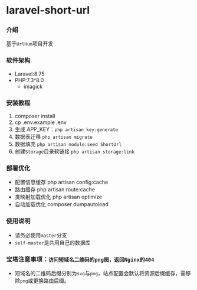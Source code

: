 # laravel-short-url

### 介绍
基于`UrlHum`项目开发

### 软件架构
- Laravel:8.75
- PHP:7.3^8.0
    - imagick


### 安装教程

1. composer install
2. cp .env.example .env
3. 生成 APP_KEY：`php artisan key:generate`
4. 数据表迁移 `php artisan migrate`
5. 数据填充 `php artisan module:seed ShortUrl`
6. 创建`Storage`目录软链接 `php artisan storage:link`

### 部署优化
* 配置信息缓存 php artisan config:cache
* 路由缓存 php artisan route:cache
* 类映射加载优化 php artisan optimize
* 自动加载优化 composer dumpautoload

### 使用说明
- 请务必使用`master`分支
- `self-master`是共用自己的数据库

### 宝塔注意事项：`访问短域名二维码的png图，返回Nginx的404`
- 短域名的二维码后缀分别为`svg`与`png`，站点配置会默认将资源后缀缓存，需移除`png`或更换路由后缀。